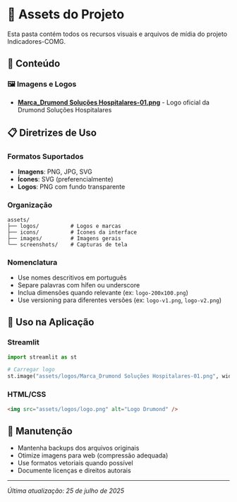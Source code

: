 # 🎨 Assets do Projeto

Esta pasta contém todos os recursos visuais e arquivos de mídia do projeto Indicadores-COMG.

## 📁 Conteúdo

### 🖼️ Imagens e Logos
- **[Marca_Drumond Soluções Hospitalares-01.png](./Marca_Drumond%20Soluções%20Hospitalares-01.png)** - Logo oficial da Drumond Soluções Hospitalares

## 📋 Diretrizes de Uso

### Formatos Suportados
- **Imagens**: PNG, JPG, SVG
- **Ícones**: SVG (preferencialmente)
- **Logos**: PNG com fundo transparente

### Organização
```
assets/
├── logos/          # Logos e marcas
├── icons/          # Ícones da interface
├── images/         # Imagens gerais
└── screenshots/    # Capturas de tela
```

### Nomenclatura
- Use nomes descritivos em português
- Separe palavras com hífen ou underscore
- Inclua dimensões quando relevante (ex: `logo-200x100.png`)
- Use versioning para diferentes versões (ex: `logo-v1.png`, `logo-v2.png`)

## 🎯 Uso na Aplicação

### Streamlit
```python
import streamlit as st

# Carregar logo
st.image("assets/logos/Marca_Drumond Soluções Hospitalares-01.png", width=200)
```

### HTML/CSS
```html
<img src="assets/logos/logo.png" alt="Logo Drumond" />
```

## 📝 Manutenção

- Mantenha backups dos arquivos originais
- Otimize imagens para web (compressão adequada)
- Use formatos vetoriais quando possível
- Documente licenças e direitos autorais

---

*Última atualização: 25 de julho de 2025*
